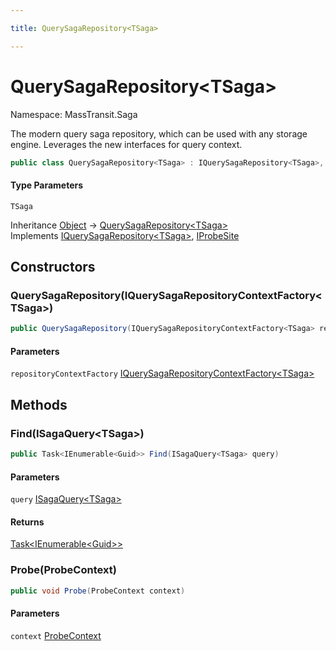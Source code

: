 ```yaml
---

title: QuerySagaRepository<TSaga>

---
```


# QuerySagaRepository\<TSaga\>

Namespace: MassTransit.Saga

The modern query saga repository, which can be used with any storage engine. Leverages the new interfaces for query context.

```csharp
public class QuerySagaRepository<TSaga> : IQuerySagaRepository<TSaga>, IProbeSite
```

#### Type Parameters

`TSaga`<br/>

Inheritance [Object](https://learn.microsoft.com/en-us/dotnet/api/system.object) → [QuerySagaRepository\<TSaga\>](../masstransit-saga/querysagarepository-1)<br/>
Implements [IQuerySagaRepository\<TSaga\>](../../masstransit-abstractions/masstransit/iquerysagarepository-1), [IProbeSite](../../masstransit-abstractions/masstransit/iprobesite)

## Constructors

### **QuerySagaRepository(IQuerySagaRepositoryContextFactory\<TSaga\>)**

```csharp
public QuerySagaRepository(IQuerySagaRepositoryContextFactory<TSaga> repositoryContextFactory)
```

#### Parameters

`repositoryContextFactory` [IQuerySagaRepositoryContextFactory\<TSaga\>](../masstransit-saga/iquerysagarepositorycontextfactory-1)<br/>

## Methods

### **Find(ISagaQuery\<TSaga\>)**

```csharp
public Task<IEnumerable<Guid>> Find(ISagaQuery<TSaga> query)
```

#### Parameters

`query` [ISagaQuery\<TSaga\>](../../masstransit-abstractions/masstransit/isagaquery-1)<br/>

#### Returns

[Task\<IEnumerable\<Guid\>\>](https://learn.microsoft.com/en-us/dotnet/api/system.threading.tasks.task-1)<br/>

### **Probe(ProbeContext)**

```csharp
public void Probe(ProbeContext context)
```

#### Parameters

`context` [ProbeContext](../../masstransit-abstractions/masstransit/probecontext)<br/>
